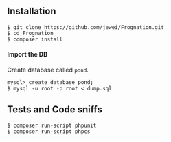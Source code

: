 ## Installation

    $ git clone https://github.com/jewei/Frognation.git
    $ cd Frognation
    $ composer install

#### Import the DB

Create database called `pond`.

    mysql> create database pond;
    $ mysql -u root -p root < dump.sql


## Tests and Code sniffs

    $ composer run-script phpunit
    $ composer run-script phpcs
